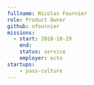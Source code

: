 ```yaml
---
fullname: Nicolas Fournier
role: Product Owner
github: nfournier
missions:
  - start: 2018-10-29
    end:
    status: service
    employer: octo
startups:
    - pass-culture
---
```

